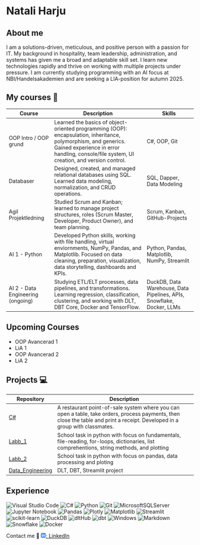
# Natali Harju

## About me
I am a solutions-driven, meticulous, and positive person with a passion for IT. My background in hospitality, team leadership, administration, and systems has given me a broad and adaptable skill set. I learn new technologies rapidly and thrive on working with multiple projects under pressure. I am currently studying programming with an AI focus at NBI/Handelsakademien and are seeking a LIA-position for autumn 2025.

## My courses :briefcase:
| Course                           |        Description  | Skills                                                                |
| ------------------------------------- | --------------------------------|------------------------------------------------------------------------------------------------------------------------------------------------------------------------------------------------------------ | 
| OOP Intro / OOP grund            | Learned the basics of object-oriented programming (OOP): encapsulation, inheritance, polymorphism, and generics. Gained experience in error handling, console/file system, UI creation, and version control. | C#, OOP, Git                                                          |
| Databaser                        | Designed, created, and managed relational databases using SQL. Learned data modeling, normalization, and CRUD operations.                                                                                    | SQL, Dapper, Data Modeling                                            |
| Agil Projektledning              | Studied Scrum and Kanban; learned to manage project structures, roles (Scrum Master, Developer, Product Owner), and team planning.                                                                           | Scrum, Kanban, GitHub-Projects                                        |
| AI 1 - Python                    | Developed Python skills, working with file handling, virtual enviornments, NumPy, Pandas, and Matplotlib. Focused on data cleaning, preparation, visualization, data storytelling, dashboards and KPIs.      | Python, Pandas, Matplotlib, NumPy, Streamlit                          |
| AI 2 - Data Engineering (ongoing) | Studying ETL/ELT processes, data pipelines, and transformations. Learning regression, classification, clustering, and working with DLT, DBT Core, Docker and TensorFlow.                                     | DuckDB, Data Warehouse, Data Pipelines, APIs, Snowflake, Docker, LLMs |
## Upcoming Courses
- OOP Avancerad 1      
- LiA 1 
- OOP Avancerad 2 
- LiA 2 

## Projects :computer:


| Repository | Description |
| ----------- | --------------- |
| [C#] | A restaurant point-of-sale system where you can open a table, take orders, process payments, then close the table and print a receipt. Developed in a group with classmates. |
| [Labb_1] | School task in python with focus on fundamentals, file-reading, for-loops, dictionaries, list comprehentions, string methods, and plotting |
| [Labb_2] | School task in python with focus on pandas, data processing and ploting |
| [Data_Engineering] | DLT, DBT, Streamlit project |

[Labb_1]: https://github.com/Natali-Dev/Labb_1.git      
[Labb_2]: https://github.com/Natali-Dev/Labb_2.git  
[C#]: https://github.com/Natali-Dev/Csharp.git  
[Data_Engineering]: https://github.com/Natali-Dev/07_data_engineering.git   

## Experience

![Visual Studio Code](https://img.shields.io/badge/Visual%20Studio%20Code-0078d7.svg?style=for-the-badge&logo=visual-studio-code&logoColor=white)
![C#](https://img.shields.io/badge/c%23-%23239120.svg?style=for-the-badge&logo=csharp&logoColor=white)
![Python](https://img.shields.io/badge/python-3670A0?style=for-the-badge&logo=python&logoColor=ffdd54)
![Git](https://img.shields.io/badge/git-%23F05033.svg?style=for-the-badge&logo=git&logoColor=white)
![MicrosoftSQLServer](https://img.shields.io/badge/Microsoft%20SQL%20Server-CC2927?style=for-the-badge&logo=microsoft%20sql%20server&logoColor=white)
![Jupyter Notebook](https://img.shields.io/badge/jupyter-%23FA0F00.svg?style=for-the-badge&logo=jupyter&logoColor=white)
![Pandas](https://img.shields.io/badge/pandas-%23150458.svg?style=for-the-badge&logo=pandas&logoColor=white)
![Plotly](https://img.shields.io/badge/Plotly-%233F4F75.svg?style=for-the-badge&logo=plotly&logoColor=white)
![Matplotlib](https://img.shields.io/badge/Matplotlib-%23ffffff.svg?style=for-the-badge&logo=Matplotlib&logoColor=black)
![Streamlit](https://img.shields.io/badge/Streamlit-%23FE4B4B.svg?style=for-the-badge&logo=streamlit&logoColor=white)
![scikit-learn](https://img.shields.io/badge/scikit--learn-%23F7931E.svg?style=for-the-badge&logo=scikit-learn&logoColor=white)
![DuckDB](https://img.shields.io/badge/DuckDB-FFD700?style=for-the-badge&labelColor=000000)
![dltHub](https://img.shields.io/badge/dltHub-00AEEF?style=for-the-badge&logoColor=white)
![dbt](https://img.shields.io/badge/dbt-FF694B?style=for-the-badge&logo=dbt&logoColor=white)
![Windows](https://img.shields.io/badge/Windows-0078D6?style=for-the-badge&logo=windows&logoColor=white)
![Markdown](https://img.shields.io/badge/markdown-%23000000.svg?style=for-the-badge&logo=markdown&logoColor=white)
![Snowflake](https://img.shields.io/badge/snowflake-%2329B5E8.svg?style=for-the-badge&logo=snowflake&logoColor=white)
![Docker](https://img.shields.io/badge/docker-%230db7ed.svg?style=for-the-badge&logo=docker&logoColor=white)

<!-- 
![TensorFlow](https://img.shields.io/badge/TensorFlow-%23FF6F00.svg?style=for-the-badge&logo=TensorFlow&logoColor=white) -->

Contact me 📱
[![linkedIn icon](assets/linkedIn-icon.png): LinkedIn][linkedin]

[linkedin]: https://www.linkedin.com/in/natali-harju/

<!--
**Natali-Dev/Natali-Dev** is a ✨ _special_ ✨ repository because its `README.md` (this file) appears on your GitHub profile.

Here are some ideas to get you started:

- 🔭 I’m currently working on ...
- 🌱 I’m currently learning ...
- 👯 I’m looking to collaborate on ...
- 🤔 I’m looking for help with ...
- 💬 Ask me about ...
- 📫 How to reach me: ...
- 😄 Pronouns: ...
- ⚡ Fun fact: ...
-->
